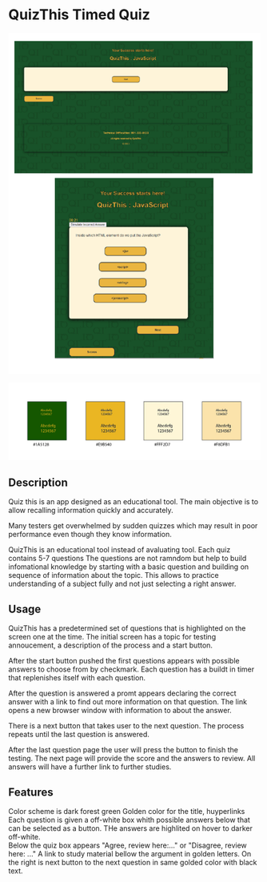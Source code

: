 # QuizThis Timed Quiz
![alt text](./assets/Images/Screenshots-01.png)

![alt text](./assets/Images/QTColors.jpg)



## Description

Quiz this is an app designed as an educational tool. 
The main objective is to allow recalling information quickly and accurately. 

Many testers get overwhelmed by sudden quizzes which may result in poor performance even though they know information. 

QuizThis is an educational tool instead of avaluating tool. Each quiz contains 5-7 questions The questions are not ramndom but help to build infomational knowledge by starting with a basic question and building on sequence of information about the topic. This allows to practice understanding of a subject fully and not just selecting a right answer. 

## Usage

QuizThis has a predetermined set of questions that is highlighted on the screen one at the time. The initial screen has a topic for testing annoucement, a description of the process and a start button. 

After the start button pushed the first questions appears with possible answers to choose from by checkmark. Each question has a buildt in timer that replenishes itself with each question. 

After the question is answered a promt appears declaring the correct answer with a link to find out more information on that question. The link opens a new browser window with information to about the answer. 

There is a next button that takes user to the next question. The process repeats until the last question is answered. 

After the last question page the user will press the button to finish the testing. The next page will provide the score and the answers to review. All answers will have a further link to further studies. 

## Features

Color scheme is dark forest green
Golden color for the title, huyperlinks  
Each question is given a off-white box whith possible answers below that can be selected as a button. THe answers are highlited on hover to darker off-white.  
Below the quiz box  appears "Agree, review here:..." or "Disagree, review here: ..." 
A link to study material bellow the argument in golden letters. 
On the right is next button to the next question in same golded color with black text. 







